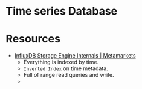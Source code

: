 # Time series Database



# Resources
- [InfluxDB Storage Engine Internals | Metamarkets](https://www.youtube.com/watch?v=rtEalnKT25I)
    - Everything is indexed by time.
    - `Inverted Index` on time metadata.
    - Full of range read queries and write.
    - 